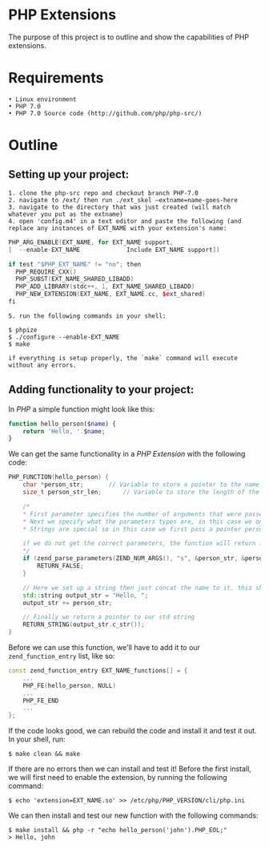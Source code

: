 # PHP Extensions
The purpose of this project is to outline and show the capabilities of PHP extensions.


# Requirements
    • Linux environment
    • PHP 7.0
    • PHP 7.0 Source code (http://github.com/php/php-src/)


# Outline
## Setting up your project: 
    1. clone the php-src repo and checkout branch PHP-7.0
    2. navigate to /ext/ then run ./ext_skel –extname=name-goes-here
    3. navigate to the directory that was just created (will match whatever you put as the extname)
    4. open 'config.m4' in a text editor and paste the following (and replace any instances of EXT_NAME with your extension's name:
    
```C++
PHP_ARG_ENABLE(EXT_NAME, for EXT_NAME support,
[  --enable-EXT_NAME             Include EXT_NAME support])

if test "$PHP_EXT_NAME" != "no"; then
  PHP_REQUIRE_CXX()
  PHP_SUBST(EXT_NAME_SHARED_LIBADD)
  PHP_ADD_LIBRARY(stdc++, 1, EXT_NAME_SHARED_LIBADD)
  PHP_NEW_EXTENSION(EXT_NAME, EXT_NAME.cc, $ext_shared)
fi
```
	5. run the following commands in your shell:

```Shell
$ phpize
$ ./configure --enable-EXT_NAME
$ make
```
	if everything is setup properly, the `make` command will execute without any errors.

## Adding functionality to your project:
In _PHP_ a simple function might look like this:
```PHP
function hello_person($name) {
    return 'Hello, '.$name;
}
```
We can get the same functionality in a _PHP Extension_ with the following code:
```C++
PHP_FUNCTION(hello_person) {
	char *person_str;		// Variable to store a pointer to the name
	size_t person_str_len;		// Variable to store the length of the name (not used in this case)

	/*
	* First parameter specifies the number of arguments that were passed to the function
	* Next we specify what the parameters types are, in this case we only want a string, specified by 's'
	* Strings are special so in this case we first pass a pointer person_str (this is where the actual string is stored) then we have another parameter that follows immediately after which is the length of the string

	if we do not get the correct parameters, the function will return false and report an error
	*/
	if (zend_parse_parameters(ZEND_NUM_ARGS(), "s", &person_str, &person_str_len) == FAILURE) {
		RETURN_FALSE;
	}

	// Here we set up a string then just concat the name to it, this should be familiar
	std::string output_str = "Hello, ";
	output_str += person_str;

	// Finally we return a pointer to our std string
	RETURN_STRING(output_str.c_str());
}
```
Before we can use this function, we'll have to add it to our ```zend_function_entry``` list, like so:
```C++
const zend_function_entry EXT_NAME_functions[] = {
	...
	PHP_FE(hello_person, NULL)
	...
	PHP_FE_END
	...
};
```
If the code looks good, we can rebuild the code and install it and test it out.
In your shell, run:
```Shell
$ make clean && make
```
If there are no errors then we can install and test it!
Before the first install, we will first need to enable the extension, by running the following command:
```Shell
$ echo 'extension=EXT_NAME.so' >> /etc/php/PHP_VERSION/cli/php.ini
```
We can then install and test our new function with the following commands:
```Shell
$ make install && php -r "echo hello_person('john').PHP_EOL;"
> Hello, john
```
